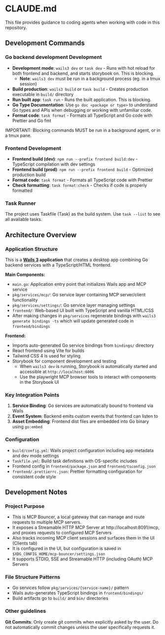 # CLAUDE.md

This file provides guidance to coding agents when working with code in this repository.

## Development Commands

### Go backend development Development
- **Development mode**: `wails3 dev` or `task dev` - Runs with hot reload for both frontend and backend, and starts storybook on. This is blocking.
  - **Note**: `wails3 dev` must be run in a background process (eg. in a tmux session)
- **Build production**: `wails3 build` or `task build` - Creates production executable in `build/` directory
- **Run built app**: `task run` - Runs the built application. This is blocking.
- **Go Type Documentation**: Use `go doc <package or type>` to understand Go types and APIs when debugging or working with unfamiliar code.
- **Format code**: `task format` - Formats all TypeScript and Go code with Prettier and Go fmt

IMPORTANT: Blocking commands MUST be run in a background agent, or in a tmux pane.

### Frontend Development
- **Frontend build (dev)**: `npm run --prefix frontend build:dev` - TypeScript compilation with dev settings
- **Frontend build (prod)**: `npm run --prefix frontend build` - Optimized production build
- **Format code**: `task format` - Formats all TypeScript code with Prettier
- **Check formatting**: `task format:check` - Checks if code is properly formatted

### Task Runner
The project uses Taskfile (Task) as the build system. Use `task --list` to see all available tasks.

## Architecture Overview

### Application Structure
This is a **[Wails 3](https://github.com/wailsapp/wails/tree/v3-alpha) application** that creates a desktop app combining Go backend services with a TypeScript/HTML frontend.

**Main Components:**

- `main.go`: Application entry point that initializes Wails app and MCP service
- `pkg/services/mcp/`: Go service layer containing MCP server/client functionality
- `pkg/services/settings/`: Go service layer managing settings
- `frontend/`: Web-based UI built with TypeScript and vanilla HTML/CSS
- After making changes in `pkg/services` regenerate bindings with `wails3 generate bindings -ts` which will update generated code in `frontend/bindings`

**Frontend:**

- Imports auto-generated Go service bindings from `bindings/` directory
- React frontend using Vite for builds
- Tailwind CSS 4 is used for styling
- Storybook for component development and testing
  - When `wails3 dev` is running, Storybook is automatically started and accessible at `http://localhost:6006`
  - Use the playwright MCP browser tools to interact with components in the Storybook UI

### Key Integration Points
1. **Service Binding**: Go services are automatically bound to frontend via Wails
2. **Event System**: Backend emits custom events that frontend can listen to
3. **Asset Embedding**: Frontend dist files are embedded into Go binary using `go:embed`

### Configuration
- `build/config.yml`: Wails project configuration including app metadata and dev mode settings
- `Taskfile.yml`: Build task definitions with OS-specific includes
- Frontend config in `frontend/package.json` and `frontend/tsconfig.json`
- `frontend/.prettierrc.json`: Prettier formatting configuration for consistent code style

## Development Notes

### Project Purpose
- This is MCP Bouncer, a local gateway that can manage and route requests to multiple MCP servers.
- It exposes a Streamable HTTP MCP Server at http://localhost:8091/mcp, and proxies requests to configured MCP Servers
- Also tracks incoming MCP client sessions and surfaces them in the UI (Clients tab)
- It is configured in the UI, but configuration is saved in `$XDG_CONFIG_HOME/mcp-bouncer/settings.json`
- It supports STDIO, SSE and Streamable HTTP (including OAuth) MCP Servers

### File Structure Patterns
- Go services follow `pkg/services/{service-name}/` pattern
- Wails auto-generates TypeScript bindings in `frontend/bindings/`
- Build artifacts go to `build/` and `bin/` directories

### Other guidelines

**Git Commits**: Only create git commits when explicitly asked by the user. Do not automatically commit changes unless the user specifically requests it.
